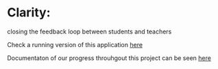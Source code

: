 Clarity:
=======
closing the feedback loop between students and teachers

Check a running version of this application [here](http://clarityapp.herokuapp.com)

Documentaton of our progress throuhgout this project can be seen [here](http://bit.ly/getClarityApp)
